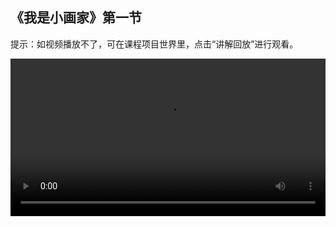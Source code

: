 ## 《我是小画家》第一节
 
提示：如视频播放不了，可在课程项目世界里，点击“讲解回放”进行观看。
 
<video width="100%" controls controlslist="nodownload nofullscreen noremoteplayback" disablePictureInPicture>
  <source src="https://api.keepwork.com/ts-storage/siteFiles/22413/raw#我是小画家L1.webm" type="video/webm" />
  <source src="https://api.keepwork.com/ts-storage/siteFiles/22412/raw#我是小画家L1.mp4" type="video/mp4" />
   
  你的浏览器不支持播放
</video>
<style>
video::-webkit-media-controls-fullscreen-button { display: none; } 
</style>

## 步骤一

经过前面课程的学习
相信同学们都已经创作出了属于自己的作品
记得将自己的作品分享给周围的小伙伴们欣赏哦
在接下来的三节课中
我们将学习一个全新的项目—我是小画家
这个项目主要教我们如何在帕拉卡中制作一个画板
然后在画板上进行像素画的创作
应该如何去实现这个效果呢？
首先，跟着老师的操作
我们先来快速搭建一个画板
点击E按钮，打开工具栏
选择工具子标签下的彩色方块
在左右各放置一个方块
按住Shift键，点击鼠标右键，将它们快速连接起来
这样，画板的一条边就成功搭建好啦
接着，按住Ctrl键，点击鼠标左键，选中整条边
拖住蓝色轴往上移动
选择拉伸，点击确定
这样，一个画板就快速搭建好啦
当然你可以尝试着让画板更高、更宽一点
快去试试吧



### 步骤二

在上一小节中我们已经搭建好了画板
接下来，我们开始设计画板的边框，让画板更好看一点
点击E按钮，打开工具栏
选择工具子标签下的彩色方块
在调色板上选择你喜欢的一种颜色
按住Alt键，鼠标右键点击画板的边框，像这样
可以看到，我们成功把画板的边框变成了其它颜色
继续把四周边框的颜色都替换掉
最后，画板的边框我们就设计好啦
你也可以尝试着更换其它颜色方块来设计自己的画板哦
快去试试吧
